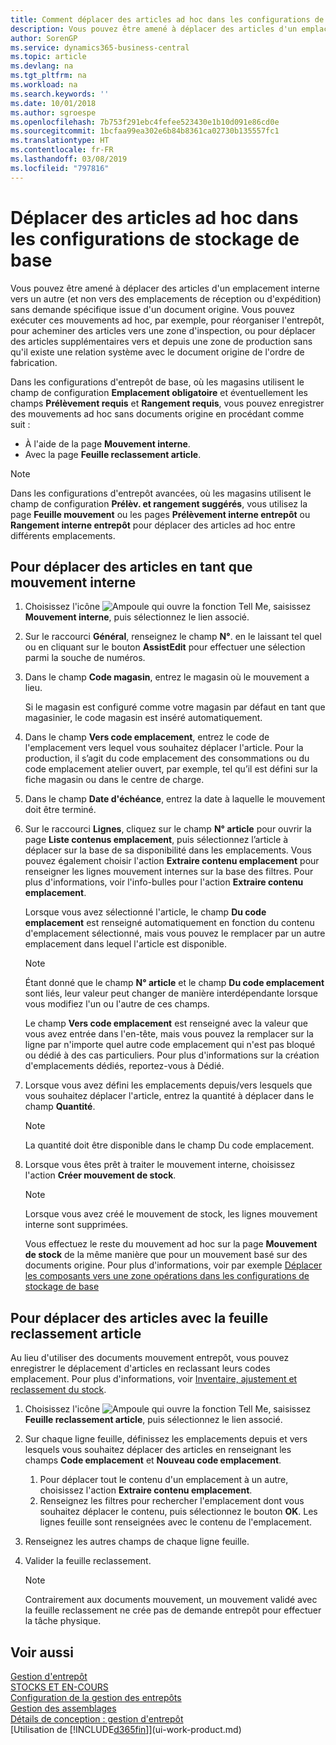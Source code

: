 ```yaml
---
title: Comment déplacer des articles ad hoc dans les configurations de stockage de base | Microsoft Docs
description: Vous pouvez être amené à déplacer des articles d'un emplacement interne vers un autre (et non vers des emplacements de réception ou d'expédition) sans demande spécifique issue d'un document origine. Vous pouvez exécuter ces mouvements ad hoc, par exemple, pour réorganiser l'entrepôt, pour acheminer des articles vers une zone d'inspection, ou pour déplacer des articles supplémentaires vers et depuis une zone de production sans qu'il existe une relation système avec le document origine de l'ordre de fabrication.
author: SorenGP
ms.service: dynamics365-business-central
ms.topic: article
ms.devlang: na
ms.tgt_pltfrm: na
ms.workload: na
ms.search.keywords: ''
ms.date: 10/01/2018
ms.author: sgroespe
ms.openlocfilehash: 7b753f291ebc4fefee523430e1b10d091e86cd0e
ms.sourcegitcommit: 1bcfaa99ea302e6b84b8361ca02730b135557fc1
ms.translationtype: HT
ms.contentlocale: fr-FR
ms.lasthandoff: 03/08/2019
ms.locfileid: "797816"
---
```

# <a name="move-items-ad-hoc-in-basic-warehouse-configurations"></a>Déplacer des articles ad hoc dans les configurations de stockage de base
Vous pouvez être amené à déplacer des articles d'un emplacement interne vers un autre (et non vers des emplacements de réception ou d'expédition) sans demande spécifique issue d'un document origine. Vous pouvez exécuter ces mouvements ad hoc, par exemple, pour réorganiser l'entrepôt, pour acheminer des articles vers une zone d'inspection, ou pour déplacer des articles supplémentaires vers et depuis une zone de production sans qu'il existe une relation système avec le document origine de l'ordre de fabrication.  

Dans les configurations d'entrepôt de base, où les magasins utilisent le champ de configuration **Emplacement obligatoire** et éventuellement les champs **Prélèvement requis** et **Rangement requis**, vous pouvez enregistrer des mouvements ad hoc sans documents origine en procédant comme suit :  

- À l'aide de la page **Mouvement interne**.  
- Avec la page **Feuille reclassement article**.  

> [!NOTE]  
>  Dans les configurations d'entrepôt avancées, où les magasins utilisent le champ de configuration **Prélèv. et rangement suggérés**, vous utilisez la page **Feuille mouvement** ou les pages **Prélèvement interne entrepôt** ou **Rangement interne entrepôt** pour déplacer des articles ad hoc entre différents emplacements.  

## <a name="to-move-items-as-an-internal-movement"></a>Pour déplacer des articles en tant que mouvement interne  
1.  Choisissez l'icône ![Ampoule qui ouvre la fonction Tell Me](media/ui-search/search_small.png "Dites-moi ce que vous voulez faire"), saisissez **Mouvement interne**, puis sélectionnez le lien associé.  
2.  Sur le raccourci **Général**, renseignez le champ **N°**. en le laissant tel quel ou en cliquant sur le bouton **AssistEdit** pour effectuer une sélection parmi la souche de numéros.  
3.  Dans le champ **Code magasin**, entrez le magasin où le mouvement a lieu.  

    Si le magasin est configuré comme votre magasin par défaut en tant que magasinier, le code magasin est inséré automatiquement.  
4.  Dans le champ **Vers code emplacement**, entrez le code de l'emplacement vers lequel vous souhaitez déplacer l'article. Pour la production, il s’agit du code emplacement des consommations ou du code emplacement atelier ouvert, par exemple, tel qu’il est défini sur la fiche magasin ou dans le centre de charge.  
5.  Dans le champ **Date d'échéance**, entrez la date à laquelle le mouvement doit être terminé.  
6.  Sur le raccourci **Lignes**, cliquez sur le champ **N° article** pour ouvrir la page **Liste contenus emplacement**, puis sélectionnez l’article à déplacer sur la base de sa disponibilité dans les emplacements. Vous pouvez également choisir l'action **Extraire contenu emplacement** pour renseigner les lignes mouvement internes sur la base des filtres. Pour plus d'informations, voir l'info-bulles pour l'action **Extraire contenu emplacement**.   

    Lorsque vous avez sélectionné l'article, le champ **Du code emplacement** est renseigné automatiquement en fonction du contenu d'emplacement sélectionné, mais vous pouvez le remplacer par un autre emplacement dans lequel l'article est disponible.  

    > [!NOTE]  
    >  Étant donné que le champ **N° article** et le champ **Du code emplacement** sont liés, leur valeur peut changer de manière interdépendante lorsque vous modifiez l'un ou l'autre de ces champs.  

    Le champ **Vers code emplacement** est renseigné avec la valeur que vous avez entrée dans l'en-tête, mais vous pouvez la remplacer sur la ligne par n'importe quel autre code emplacement qui n'est pas bloqué ou dédié à des cas particuliers. Pour plus d'informations sur la création d'emplacements dédiés, reportez\-vous à Dédié.  
7.  Lorsque vous avez défini les emplacements depuis/vers lesquels que vous souhaitez déplacer l'article, entrez la quantité à déplacer dans le champ **Quantité**.  

    > [!NOTE]  
    >  La quantité doit être disponible dans le champ Du code emplacement.  

8.  Lorsque vous êtes prêt à traiter le mouvement interne, choisissez l'action **Créer mouvement de stock**.  

    > [!NOTE]  
    >  Lorsque vous avez créé le mouvement de stock, les lignes mouvement interne sont supprimées.  

    Vous effectuez le reste du mouvement ad hoc sur la page **Mouvement de stock** de la même manière que pour un mouvement basé sur des documents origine. Pour plus d'informations, voir par exemple [Déplacer les composants vers une zone opérations dans les configurations de stockage de base](warehouse-how-to-move-components-to-an-operation-area-in-basic-warehousing.md)  

## <a name="to-move-items-with-the-item-reclassification-journal"></a>Pour déplacer des articles avec la feuille reclassement article
Au lieu d'utiliser des documents mouvement entrepôt, vous pouvez enregistrer le déplacement d'articles en reclassant leurs codes emplacement. Pour plus d'informations, voir [Inventaire, ajustement et reclassement du stock](inventory-how-count-adjust-reclassify.md).   
1.  Choisissez l'icône ![Ampoule qui ouvre la fonction Tell Me](media/ui-search/search_small.png "Dites-moi ce que vous voulez faire"), saisissez **Feuille reclassement article**, puis sélectionnez le lien associé.  
2.  Sur chaque ligne feuille, définissez les emplacements depuis et vers lesquels vous souhaitez déplacer des articles en renseignant les champs **Code emplacement** et **Nouveau code emplacement**.  

    1.  Pour déplacer tout le contenu d'un emplacement à un autre, choisissez l'action **Extraire contenu emplacement**.  
    2.  Renseignez les filtres pour rechercher l'emplacement dont vous souhaitez déplacer le contenu, puis sélectionnez le bouton **OK**. Les lignes feuille sont renseignées avec le contenu de l'emplacement.  
3.  Renseignez les autres champs de chaque ligne feuille.   
4.  Valider la feuille reclassement.  

    > [!NOTE]  
    >  Contrairement aux documents mouvement, un mouvement validé avec la feuille reclassement ne crée pas de demande entrepôt pour effectuer la tâche physique.  

## <a name="see-also"></a>Voir aussi  
[Gestion d'entrepôt](warehouse-manage-warehouse.md)  
[STOCKS ET EN-COURS](inventory-manage-inventory.md)  
[Configuration de la gestion des entrepôts](warehouse-setup-warehouse.md)     
[Gestion des assemblages](assembly-assemble-items.md)    
[Détails de conception : gestion d'entrepôt](design-details-warehouse-management.md)  
[Utilisation de [!INCLUDE[d365fin](includes/d365fin_md.md)]](ui-work-product.md)
